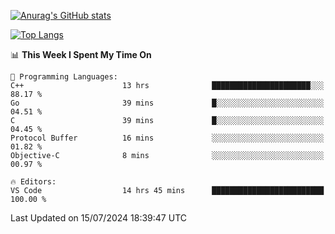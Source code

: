 [![Anurag's GitHub stats](https://github-readme-stats.vercel.app/api?username=wugouzi&count_private=true)](https://github.com/anuraghazra/github-readme-stats)

[![Top Langs](https://github-readme-stats.vercel.app/api/top-langs/?username=wugouzi&layout=compact&count_private=true&hide=html)](https://github.com/anuraghazra/github-readme-stats)

<!--START_SECTION:waka-->
📊 **This Week I Spent My Time On** 

```text
💬 Programming Languages: 
C++                      13 hrs              ██████████████████████░░░   88.17 % 
Go                       39 mins             █░░░░░░░░░░░░░░░░░░░░░░░░   04.51 % 
C                        39 mins             █░░░░░░░░░░░░░░░░░░░░░░░░   04.45 % 
Protocol Buffer          16 mins             ░░░░░░░░░░░░░░░░░░░░░░░░░   01.82 % 
Objective-C              8 mins              ░░░░░░░░░░░░░░░░░░░░░░░░░   00.97 % 

🔥 Editors: 
VS Code                  14 hrs 45 mins      █████████████████████████   100.00 % 
```


 Last Updated on 15/07/2024 18:39:47 UTC
<!--END_SECTION:waka-->

<!--
**wugouzi/wugouzi** is a ✨ _special_ ✨ repository because its `README.md` (this file) appears on your GitHub profile.

Here are some ideas to get you started:

- 🔭 I’m currently working on ...
- 🌱 I’m currently learning ...
- 👯 I’m looking to collaborate on ...
- 🤔 I’m looking for help with ...
- 💬 Ask me about ...
- 📫 How to reach me: ...
- 😄 Pronouns: ...
- ⚡ Fun fact: ...
-->
